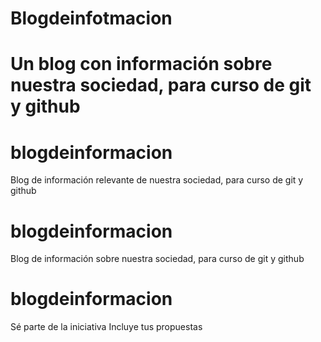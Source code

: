 
# Blogdeinfotmacion
Un blog con información sobre nuestra sociedad, para curso de git y github
=======
# blogdeinformacion
Blog de información relevante de nuestra sociedad, para curso de git y github

# blogdeinformacion
Blog de información sobre nuestra sociedad, para curso de git y github

# blogdeinformacion
Sé parte de la iniciativa
Incluye tus propuestas 
